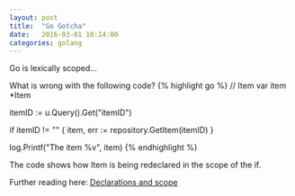 ```yaml
---
layout: post
title:  "Go Gotcha"
date:   2016-03-01 10:14:00
categories: golang
---
```


Go is lexically scoped...

What is wrong with the following code?
{% highlight go %}
// Item
var item *Item

itemID := u.Query().Get("itemID")

if itemID != "" {
item, err := repository.GetItem(itemID)
}

log.Printf("The item %v", item)
{% endhighlight %}

The code shows how Item is being redeclared in the scope of the if.

Further reading here:
[Declarations and scope](https://golang.org/ref/spec#Declarations_and_scope)
